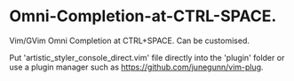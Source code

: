 # Omni-Completion-at-CTRL-SPACE.
Vim/GVim Omni Completion at CTRL+SPACE. Can be customised.

Put 'artistic_styler_console_direct.vim' file directly into the 'plugin' folder or use a plugin manager such as https://github.com/junegunn/vim-plug.
